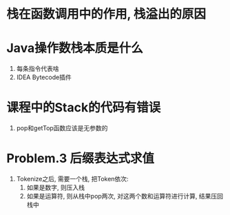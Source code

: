 # 栈在函数调用中的作用, 栈溢出的原因

# Java操作数栈本质是什么
1. 每条指令代表啥
2. IDEA Bytecode插件

# 课程中的Stack的代码有错误
1. pop和getTop函数应该是无参数的

# Problem.3 后缀表达式求值
1. Tokenize之后, 需要一个栈, 把Token依次:
    1. 如果是数字, 则压入栈
    2. 如果是运算符, 则从栈中pop两次, 对这两个数和运算符进行计算, 结果压回栈中